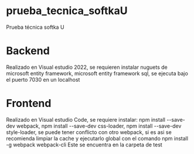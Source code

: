 # prueba_tecnica_softkaU
Prueba técnica softka U
# Backend

Realizado en Visual estudio 2022, se requieren instalar nuguets de microsoft entity framework, microsoft entity framework sql, se ejecuta bajo el puerto 7030 en un localhost

# Frontend

Realizado en Visual estudio Code, se requiere instalar:
npm install --save-dev webpack,
npm install --save-dev css-loader,
npm install --save-dev style-loader,
se puede tener conflicto con otro webpack, si es asi se recomienda limpiar la cache y ejecutarlo global con el comando npm install -g webpack webpack-cli
Este se encuentra en la carpeta de test
